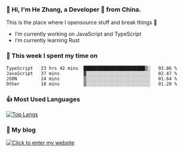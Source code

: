 ### 👋 Hi, I'm He Zhang, a Developer 🚀 from China.

This is the place where I opensource stuff and break things :rofl:

- I’m currently working on JavaScript and TypeScript
- I’m currently learning Rust

### 💪 This week I spent my time on 
<!--START_SECTION:waka-->

```text
TypeScript   23 hrs 42 mins  ███████████████████████▒░   93.86 %
JavaScript   37 mins         ▓░░░░░░░░░░░░░░░░░░░░░░░░   02.47 %
JSON         24 mins         ▒░░░░░░░░░░░░░░░░░░░░░░░░   01.64 %
Other        18 mins         ▒░░░░░░░░░░░░░░░░░░░░░░░░   01.20 %
```

<!--END_SECTION:waka-->

### 👍 Most Used Languages
[![Top Langs](https://github-readme-stats.vercel.app/api/top-langs/?username=zhanghecool&layout=compact)](https://zhanghe.cool)

### 🌈 My blog 
[![Click to enter my website](https://cdn.jsdelivr.net/gh/zhanghecool/assets/images/gif/zhanghecools.gif)](https://zhanghe.cool)
